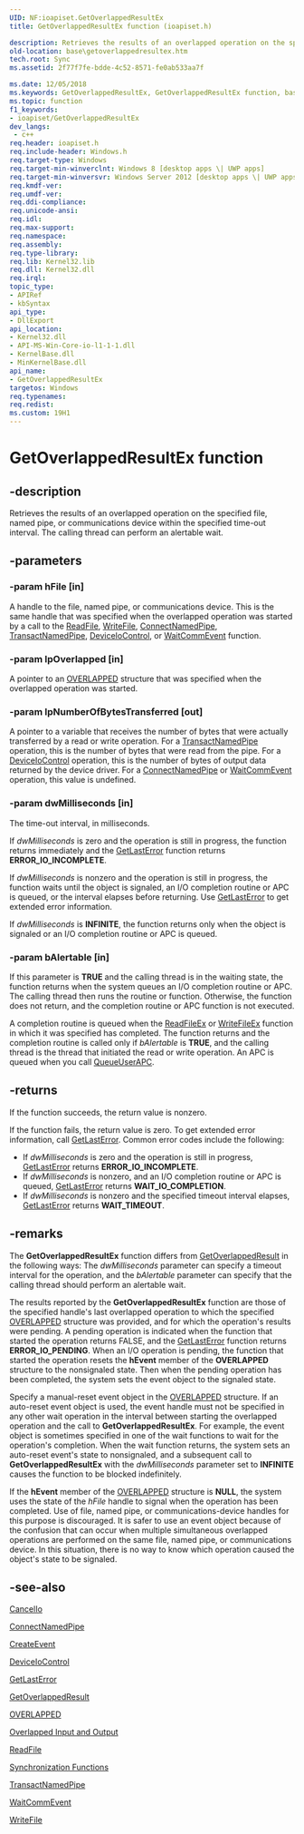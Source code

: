 ```yaml
---
UID: NF:ioapiset.GetOverlappedResultEx
title: GetOverlappedResultEx function (ioapiset.h)

description: Retrieves the results of an overlapped operation on the specified file, named pipe, or communications device within the specified time-out interval. The calling thread can perform an alertable wait.
old-location: base\getoverlappedresultex.htm
tech.root: Sync
ms.assetid: 2f77f7fe-bdde-4c52-8571-fe0ab533aa7f

ms.date: 12/05/2018
ms.keywords: GetOverlappedResultEx, GetOverlappedResultEx function, base.getoverlappedresultex, ioapiset/GetOverlappedResultEx
ms.topic: function
f1_keywords:
- ioapiset/GetOverlappedResultEx
dev_langs:
 - c++
req.header: ioapiset.h
req.include-header: Windows.h
req.target-type: Windows
req.target-min-winverclnt: Windows 8 [desktop apps \| UWP apps]
req.target-min-winversvr: Windows Server 2012 [desktop apps \| UWP apps]
req.kmdf-ver: 
req.umdf-ver: 
req.ddi-compliance: 
req.unicode-ansi: 
req.idl: 
req.max-support: 
req.namespace: 
req.assembly: 
req.type-library: 
req.lib: Kernel32.lib
req.dll: Kernel32.dll
req.irql: 
topic_type:
- APIRef
- kbSyntax
api_type:
- DllExport
api_location:
- Kernel32.dll
- API-MS-Win-Core-io-l1-1-1.dll
- KernelBase.dll
- MinKernelBase.dll
api_name:
- GetOverlappedResultEx
targetos: Windows
req.typenames: 
req.redist: 
ms.custom: 19H1
---
```


# GetOverlappedResultEx function


## -description


Retrieves the results of an overlapped operation on the specified file, named pipe, or communications device within the  specified time-out interval.  The calling thread can perform an alertable wait.


## -parameters




### -param hFile [in]

A handle to the file, named pipe, or communications device. This is the same handle that was specified when the overlapped operation was started by a call to the 
<a href="https://docs.microsoft.com/windows/desktop/api/fileapi/nf-fileapi-readfile">ReadFile</a>, 
<a href="https://docs.microsoft.com/windows/desktop/api/fileapi/nf-fileapi-writefile">WriteFile</a>, 
<a href="https://docs.microsoft.com/windows/desktop/api/namedpipeapi/nf-namedpipeapi-connectnamedpipe">ConnectNamedPipe</a>, 
<a href="https://docs.microsoft.com/windows/desktop/api/namedpipeapi/nf-namedpipeapi-transactnamedpipe">TransactNamedPipe</a>, 
<a href="https://docs.microsoft.com/windows/desktop/api/ioapiset/nf-ioapiset-deviceiocontrol">DeviceIoControl</a>, or 
<a href="https://docs.microsoft.com/windows/desktop/api/winbase/nf-winbase-waitcommevent">WaitCommEvent</a> function.


### -param lpOverlapped [in]

A pointer to an 
<a href="https://docs.microsoft.com/windows/desktop/api/minwinbase/ns-minwinbase-overlapped">OVERLAPPED</a> structure that was specified when the overlapped operation was started.


### -param lpNumberOfBytesTransferred [out]

A pointer to a variable that receives the number of bytes that were actually transferred by a read or write operation. For a 
<a href="https://docs.microsoft.com/windows/desktop/api/namedpipeapi/nf-namedpipeapi-transactnamedpipe">TransactNamedPipe</a> operation, this is the number of bytes that were read from the pipe. For a 
<a href="https://docs.microsoft.com/windows/desktop/api/ioapiset/nf-ioapiset-deviceiocontrol">DeviceIoControl</a> operation, this is the number of bytes of output data returned by the device driver. For a 
<a href="https://docs.microsoft.com/windows/desktop/api/namedpipeapi/nf-namedpipeapi-connectnamedpipe">ConnectNamedPipe</a> or 
<a href="https://docs.microsoft.com/windows/desktop/api/winbase/nf-winbase-waitcommevent">WaitCommEvent</a> operation, this value is undefined.


### -param dwMilliseconds [in]

The time-out interval, in milliseconds. 

If <i>dwMilliseconds</i> is zero and the operation is still in progress, the function  returns immediately and the <a href="https://docs.microsoft.com/windows/desktop/api/errhandlingapi/nf-errhandlingapi-getlasterror">GetLastError</a> function returns <b>ERROR_IO_INCOMPLETE</b>.

If <i>dwMilliseconds</i> is nonzero and the operation is still in progress, the function waits until the object is signaled, an I/O completion routine or APC is queued, or the interval elapses before returning. Use <a href="https://docs.microsoft.com/windows/desktop/api/errhandlingapi/nf-errhandlingapi-getlasterror">GetLastError</a> to get extended error information.

If <i>dwMilliseconds</i> is <b>INFINITE</b>, the function returns only when the object is signaled or an I/O completion routine or APC is queued.




### -param bAlertable [in]

If this parameter is <b>TRUE</b> and the calling thread is in the waiting state, the function returns when the system queues an I/O completion routine or APC. The calling thread then runs the routine or function. Otherwise, the function does not return, and the completion routine or APC function is not executed.



A completion routine is queued when the <a href="https://docs.microsoft.com/windows/desktop/api/fileapi/nf-fileapi-readfileex">ReadFileEx</a> or <a href="https://docs.microsoft.com/windows/desktop/api/fileapi/nf-fileapi-writefileex">WriteFileEx</a> function in which it was specified has completed. The function returns and the completion routine is called only if <i>bAlertable</i> is <b>TRUE</b>, and the calling thread is the thread that initiated the read or write operation. An APC is queued when you call <a href="https://docs.microsoft.com/windows/desktop/api/processthreadsapi/nf-processthreadsapi-queueuserapc">QueueUserAPC</a>.




## -returns



If the function succeeds, the return value is nonzero.

If the function fails, the return value is zero. To get extended error information, call 
<a href="https://docs.microsoft.com/windows/desktop/api/errhandlingapi/nf-errhandlingapi-getlasterror">GetLastError</a>. Common error codes include the following:

<ul>
<li>If <i>dwMilliseconds</i> is zero and the operation is still in progress,  <a href="https://docs.microsoft.com/windows/desktop/api/errhandlingapi/nf-errhandlingapi-getlasterror">GetLastError</a> returns <b>ERROR_IO_INCOMPLETE</b>.</li>
<li>If <i>dwMilliseconds</i> is nonzero, and an I/O completion routine or APC is queued, <a href="https://docs.microsoft.com/windows/desktop/api/errhandlingapi/nf-errhandlingapi-getlasterror">GetLastError</a> returns <b>WAIT_IO_COMPLETION</b>. </li>
<li>If <i>dwMilliseconds</i> is nonzero and the specified timeout interval elapses, <a href="https://docs.microsoft.com/windows/desktop/api/errhandlingapi/nf-errhandlingapi-getlasterror">GetLastError</a> returns <b>WAIT_TIMEOUT</b>. </li>
</ul>



## -remarks



The <b>GetOverlappedResultEx</b> function differs from <a href="https://docs.microsoft.com/windows/desktop/api/ioapiset/nf-ioapiset-getoverlappedresult">GetOverlappedResult</a> in the following ways: The <i>dwMilliseconds</i> parameter can specify a timeout interval for the operation, and the <i>bAlertable</i> parameter can specify that the calling thread should perform an alertable wait. 

The results reported by the 
<b>GetOverlappedResultEx</b> function are those of the specified handle's last overlapped operation to which the specified 
<a href="https://docs.microsoft.com/windows/desktop/api/minwinbase/ns-minwinbase-overlapped">OVERLAPPED</a> structure was provided, and for which the operation's results were pending. A pending operation is indicated when the function that started the operation returns FALSE, and the <a href="https://docs.microsoft.com/windows/desktop/api/errhandlingapi/nf-errhandlingapi-getlasterror">GetLastError</a> function returns <b>ERROR_IO_PENDING</b>. When an I/O operation is pending, the function that started the operation resets the <b>hEvent</b> member of the 
<b>OVERLAPPED</b> structure to the nonsignaled state. Then when the pending operation has been completed, the system sets the event object to the signaled state.

Specify a manual-reset event object in the 
<a href="https://docs.microsoft.com/windows/desktop/api/minwinbase/ns-minwinbase-overlapped">OVERLAPPED</a> structure. If an auto-reset event object is used, the event handle must not be specified in any other wait operation in the interval between starting the overlapped operation and the call to 
<b>GetOverlappedResultEx</b>. For example, the event object is sometimes specified in one of the wait functions to wait for the operation's completion. When the wait function returns, the system sets an auto-reset event's state to nonsignaled, and a subsequent call to 
<b>GetOverlappedResultEx</b> with the <i>dwMilliseconds</i> parameter set to <b>INFINITE</b> causes the function to be blocked indefinitely.

If the <b>hEvent</b> member of the 
<a href="https://docs.microsoft.com/windows/desktop/api/minwinbase/ns-minwinbase-overlapped">OVERLAPPED</a> structure is <b>NULL</b>, the system uses the state of the <i>hFile</i> handle to signal when the operation has been completed. Use of file, named pipe, or communications-device handles for this purpose is discouraged. It is safer to use an event object because of the confusion that can occur when multiple simultaneous overlapped operations are performed on the same file, named pipe, or communications device. In this situation, there is no way to know which operation caused the object's state to be signaled.




## -see-also




<a href="https://docs.microsoft.com/windows/desktop/FileIO/cancelio">CancelIo</a>



<a href="https://docs.microsoft.com/windows/desktop/api/namedpipeapi/nf-namedpipeapi-connectnamedpipe">ConnectNamedPipe</a>



<a href="https://docs.microsoft.com/windows/desktop/api/synchapi/nf-synchapi-createeventa">CreateEvent</a>



<a href="https://docs.microsoft.com/windows/desktop/api/ioapiset/nf-ioapiset-deviceiocontrol">DeviceIoControl</a>



<a href="https://docs.microsoft.com/windows/desktop/api/errhandlingapi/nf-errhandlingapi-getlasterror">GetLastError</a>



<a href="https://docs.microsoft.com/windows/desktop/api/ioapiset/nf-ioapiset-getoverlappedresult">GetOverlappedResult</a>



<a href="https://docs.microsoft.com/windows/desktop/api/minwinbase/ns-minwinbase-overlapped">OVERLAPPED</a>



<a href="https://docs.microsoft.com/windows/desktop/Sync/synchronization-and-overlapped-input-and-output">Overlapped Input and Output</a>



<a href="https://docs.microsoft.com/windows/desktop/api/fileapi/nf-fileapi-readfile">ReadFile</a>



<a href="https://docs.microsoft.com/windows/desktop/Sync/synchronization-functions">Synchronization Functions</a>



<a href="https://docs.microsoft.com/windows/desktop/api/namedpipeapi/nf-namedpipeapi-transactnamedpipe">TransactNamedPipe</a>



<a href="https://docs.microsoft.com/windows/desktop/api/winbase/nf-winbase-waitcommevent">WaitCommEvent</a>



<a href="https://docs.microsoft.com/windows/desktop/api/fileapi/nf-fileapi-writefile">WriteFile</a>
 

 

